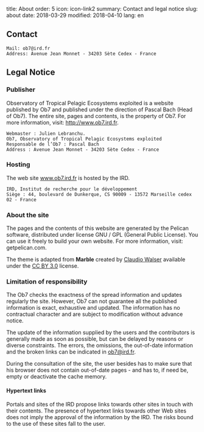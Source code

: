 title: About
order: 5
icon: icon-link2
summary: Contact and legal notice
slug: about
date: 2018-03-29
modified: 2018-04-10
lang: en

## Contact

	Mail: ob7@ird.fr
	Address: Avenue Jean Monnet - 34203 Sète Cedex - France
	
## Legal Notice

### Publisher

Observatory of Tropical Pelagic Ecosystems exploited is a website published by Ob7 and published under the direction of Pascal Bach (Head of Ob7). The entire site, pages and contents, is the property of Ob7. For more information, visit: http://www.ob7.ird.fr.

	Webmaster : Julien Lebranchu.
	Ob7, Observatory of Tropical Pelagic Ecosystems exploited
	Responsable de l’Ob7 : Pascal Bach
	Address : Avenue Jean Monnet - 34203 Sète Cedex - France

### Hosting

The web site www.ob7.ird.fr is hosted by the IRD.

	IRD, Institut de recherche pour le développement
	Siège : 44, boulevard de Dunkerque, CS 90009 - 13572 Marseille cedex 02 - France
	
###	About the site

The pages and the contents of this website are generated by the Pelican software, distributed under license GNU / GPL (General Public License). You can use it freely to build your own website. For more information, visit: getpelican.com.

The theme is adapted from **Marble** created by [Claudio Walser](https://github.com/claudio-walser)  available under the [CC BY 3.0](https://creativecommons.org/licenses/by/3.0/) license.

### Limitation of responsibility

The Ob7 checks the exactness of the spread information and updates regularly the site. However, Ob7 can not guarantee all the published information is exact, exhaustive and updated. The information has no contractual character and are subject to modification without advance notice.

The update of the information supplied by the users and the contributors is generally made as soon as possible, but can be delayed by reasons or diverse constraints. The errors, the omissions, the out-of-date information and the broken links can be indicated in ob7@ird.fr.

During the consultation of the site, the user besides has to make sure that his browser does not contain out-of-date pages - and has to, if need be, empty or deactivate the cache memory.


#### Hypertext links

Portals and sites of the IRD propose links towards other sites in touch with their contents. The presence of hypertext links towards other Web sites does not imply the approval of the information by the IRD. The risks bound to the use of these sites fall to the user.